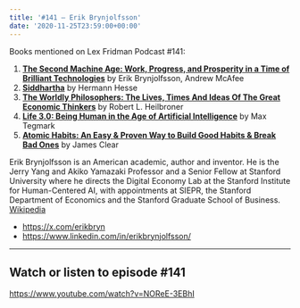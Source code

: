 ```yaml
---
title: '#141 – Erik Brynjolfsson'
date: '2020-11-25T23:59:00+00:00'
---
```


Books mentioned on Lex Fridman Podcast #141:

1. <b><a href="https://amzn.to/3EVwpBa" target="_blank" rel="sponsored noopener noreferrer">The Second Machine Age: Work, Progress, and Prosperity in a Time of Brilliant Technologies</a></b> by Erik Brynjolfsson, Andrew McAfee
2. <b><a href="https://amzn.to/3iH2sh6" target="_blank" rel="sponsored noopener noreferrer">Siddhartha</a></b> by Hermann Hesse
3. <b><a href="https://amzn.to/3P2MoSP" target="_blank" rel="sponsored noopener noreferrer">The Worldly Philosophers: The Lives, Times And Ideas Of The Great Economic Thinkers</a></b> by Robert L. Heilbroner
4. <b><a href="https://amzn.to/3VyHrU3" target="_blank" rel="sponsored noopener noreferrer">Life 3.0: Being Human in the Age of Artificial Intelligence</a></b> by Max Tegmark
5. <b><a href="https://amzn.to/3uq7alR" target="_blank" rel="sponsored noopener noreferrer">Atomic Habits: An Easy & Proven Way to Build Good Habits & Break Bad Ones</a></b> by James Clear

<!--more-->

Erik Brynjolfsson is an American academic, author and inventor. He is the Jerry Yang and Akiko Yamazaki Professor and a Senior Fellow at Stanford University where he directs the Digital Economy Lab at the Stanford Institute for Human-Centered AI, with appointments at SIEPR, the Stanford Department of Economics and the Stanford Graduate School of Business. <a href="https://en.wikipedia.org/wiki/Erik_Brynjolfsson" target="_blank">Wikipedia</a>

- <a href="https://x.com/erikbryn" target="_blank">https://x.com/erikbryn</a>
- <a href="https://www.linkedin.com/in/erikbrynjolfsson/" target="_blank">https://www.linkedin.com/in/erikbrynjolfsson/</a>

- - - - - -

## Watch or listen to episode #141

<https://www.youtube.com/watch?v=NOReE-3EBhI>